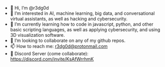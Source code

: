 - 👋 Hi, I’m @r3dg0d
- 👀 I’m interested in AI, machine learning, big data, and conversational virtual assistants, as well as hacking and cybersecurity.
- 🌱 I’m currently learning how to code in javascript, python, and other basic scripting languages, as well as applying cybersecurity, and using 3D visualization software.
- 💞️ I’m looking to collaborate on any of my github repos.
- 📫 How to reach me: r3dg0d@protonmail.com
- 💬 Discord Server (come collaborate): https://discord.com/invite/KsAfWrrhmK

<!---
r3dg0d/r3dg0d is a ✨ special ✨ repository because its `README.md` (this file) appears on your GitHub profile.
You can click the Preview link to take a look at your changes.
--->

